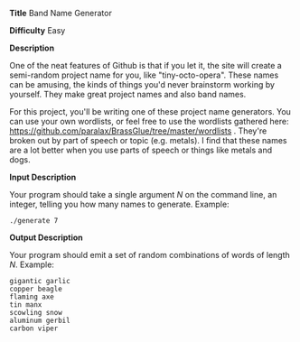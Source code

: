**Title** Band Name Generator

**Difficulty** Easy

**Description**

One of the neat features of Github is that if you let it, the site will create a semi-random project name for you, like "tiny-octo-opera". These names can be amusing, the kinds of things you'd never brainstorm working by yourself. They make great project names and also band names. 

For this project, you'll be writing one of these project name generators. You can use your own wordlists, or feel free to use the wordlists gathered here: https://github.com/paralax/BrassGlue/tree/master/wordlists . They're broken out by part of speech or topic (e.g. metals). I find that these names are a lot better when you use parts of speech or things like metals and dogs. 

**Input Description**

Your program should take a single argument *N* on the command line, an integer, telling you how many names to generate. Example:

    ./generate 7

**Output Description**

Your program should emit a set of random combinations of words of length *N*. Example:

    gigantic garlic
    copper beagle
    flaming axe
    tin manx
    scowling snow
    aluminum gerbil
    carbon viper

